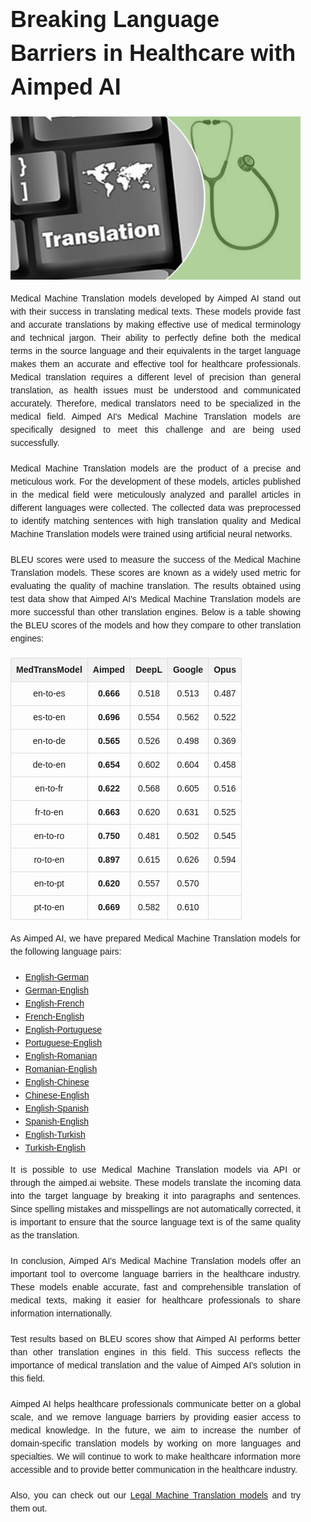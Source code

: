 
<!DOCTYPE html>
<html>
<head>
    <title>Breaking Language Barriers in Healthcare with Aimped AI</title>
    <style>
        body {
            font-family: Arial, sans-serif;
            line-height: 1.5;
            margin: 0;
            padding: 0;
        }
        .container {
            max-width: 800px;
            margin: 0 auto;
            padding: 20px;
        }
        h1 {
            font-size: 36px;
            margin-bottom: 20px;
        }
        h2 {
            font-size: 24px;
            margin-bottom: 10px;
        }
        p {
            margin-bottom: 20px;
            text-align: justify;
            text-justify: inter-word;
        }
        table {
            border-collapse: collapse;
            margin-bottom: 20px;
            width: 100%;
        }
        th, td {
            border: 1px solid #ddd;
            padding: 8px;
            text-align: center;
        }
        th {
            background-color: #f2f2f2;
        }
        img {
            max-width: 100%;
            height: auto;
        }
    </style>
</head>
<body>
    <div class="container">
        <h1>Breaking Language Barriers in Healthcare with Aimped AI</h1>
        <img src="media_files/breaking-language-barriers-in-healthcare-aimped-medical-mt-models/machine-translation-md.png" alt="Medical Machine Translation">
        <p>Medical Machine Translation models developed by Aimped AI stand out with their success in translating medical texts. These models provide fast and accurate translations by making effective use of medical terminology and technical jargon. Their ability to perfectly define both the medical terms in the source language and their equivalents in the target language makes them an accurate and effective tool for healthcare professionals. Medical translation requires a different level of precision than general translation, as health issues must be understood and communicated accurately. Therefore, medical translators need to be specialized in the medical field. Aimped AI's Medical Machine Translation models are specifically designed to meet this challenge and are being used successfully.</p>
        <p>Medical Machine Translation models are the product of a precise and meticulous work. For the development of these models, articles published in the medical field were meticulously analyzed and parallel articles in different languages were collected. The collected data was preprocessed to identify matching sentences with high translation quality and Medical Machine Translation models were trained using artificial neural networks.</p>
        <p>BLEU scores were used to measure the success of the Medical Machine Translation models. These scores are known as a widely used metric for evaluating the quality of machine translation. The results obtained using test data show that Aimped AI's Medical Machine Translation models are more successful than other translation engines. Below is a table showing the BLEU scores of the models and how they compare to other translation engines:</p>
        <table>
            <thead>
                <tr>
                    <th>MedTransModel</th>
                    <th>Aimped</th>
                    <th>DeepL</th>
                    <th>Google</th>
                    <th>Opus</th>
                </tr>
            </thead>
            <tbody>
                <tr>
                    <td>en-to-es</td>
                    <td><strong>0.666</strong></td>
                    <td>0.518</td>
                    <td>0.513</td>
                    <td>0.487</td>
                </tr>
                <tr>
                    <td>es-to-en</td>
                    <td><strong>0.696</strong></td>
                    <td>0.554</td>
                    <td>0.562</td>
                    <td>0.522</td>
                </tr>
                <tr>
                    <td>en-to-de</td>
                    <td><strong>0.565</strong></td>
                    <td>0.526</td>
                    <td>0.498</td>
                    <td>0.369</td>
                </tr>
                <tr>
                    <td>de-to-en</td>
                    <td><strong>0.654</strong></td>
                    <td>0.602</td>
                    <td>0.604</td>
                    <td>0.458</td>
                </tr>
                <tr>
                    <td>en-to-fr</td>
                    <td><strong>0.622</strong></td>
                    <td>0.568</td>
                    <td>0.605</td>
                    <td>0.516</td>
                </tr>
                <tr>
                    <td>fr-to-en</td>
                    <td><strong>0.663</strong></td>
                    <td>0.620</td>
                    <td>0.631</td>
                    <td>0.525</td>
                </tr>
                <tr>
                    <td>en-to-ro</td>
                    <td><strong>0.750</strong></td>
                    <td>0.481</td>
                    <td>0.502</td>
                    <td>0.545</td>
                </tr>
                <tr>
                    <td>ro-to-en</td>
                    <td><strong>0.897</strong></td>
                    <td>0.615</td>
                    <td>0.626</td>
                    <td>0.594</td>
                </tr>
                <tr>
                    <td>en-to-pt</td>
                    <td><strong>0.620</strong></td>
                    <td>0.557</td>
                    <td>0.570</td>
                    <td></td>
                </tr>
                <tr>
                    <td>pt-to-en</td>
                    <td><strong>0.669</strong></td>
                    <td>0.582</td>
                    <td>0.610</td>
                    <td></td>
                </tr>
            </tbody>
        </table>
        <p>As Aimped AI, we have prepared Medical Machine Translation models for the following language pairs:</p>
        <ul>
            <li><a href="https://dev.aimped.ai/models/119">English-German</a></li>
            <li><a href="https://dev.aimped.ai/models/114">German-English</a></li>
            <li><a href="https://dev.aimped.ai/models/126">English-French</a></li>
            <li><a href="https://dev.aimped.ai/models/127">French-English</a></li>
            <li><a href="https://dev.aimped.ai/models/135">English-Portuguese</a></li>
            <li><a href="https://dev.aimped.ai/models/136">Portuguese-English</a></li>
            <li><a href="https://dev.aimped.ai/models/180">English-Romanian</a></li>
            <li><a href="https://dev.aimped.ai/models/181">Romanian-English</a></li>
            <li><a href="https://dev.aimped.ai/models/124">English-Chinese</a></li>
            <li><a href="https://dev.aimped.ai/models/125">Chinese-English</a></li>
            <li><a href="https://dev.aimped.ai/models/122">English-Spanish</a></li>
            <li><a href="https://dev.aimped.ai/models/123">Spanish-English</a></li>
            <li><a href="https://dev.aimped.ai/models/145">English-Turkish</a></li>
            <li><a href="https://dev.aimped.ai/models/128">Turkish-English</a></li>
        </ul>
        <p>It is possible to use Medical Machine Translation models via API or through the aimped.ai website. These models translate the incoming data into the target language by breaking it into paragraphs and sentences. Since spelling mistakes and misspellings are not automatically corrected, it is important to ensure that the source language text is of the same quality as the translation.</p>
        <p>In conclusion, Aimped AI's Medical Machine Translation models offer an important tool to overcome language barriers in the healthcare industry. These models enable accurate, fast and comprehensible translation of medical texts, making it easier for healthcare professionals to share information internationally.</p>
        <p>Test results based on BLEU scores show that Aimped AI performs better than other translation engines in this field. This success reflects the importance of medical translation and the value of Aimped AI's solution in this field.</p>
        <p>Aimped AI helps healthcare professionals communicate better on a global scale, and we remove language barriers by providing easier access to medical knowledge. In the future, we aim to increase the number of domain-specific translation models by working on more languages and specialties. We will continue to work to make healthcare information more accessible and to provide better communication in the healthcare industry.</p>
        <p>Also, you can check out our <a href="https://dev.aimped.ai/models?search=nlp-legal-translation&page=1">Legal Machine Translation models</a> and try them out.</p>
    </div>
</body>
</html>
